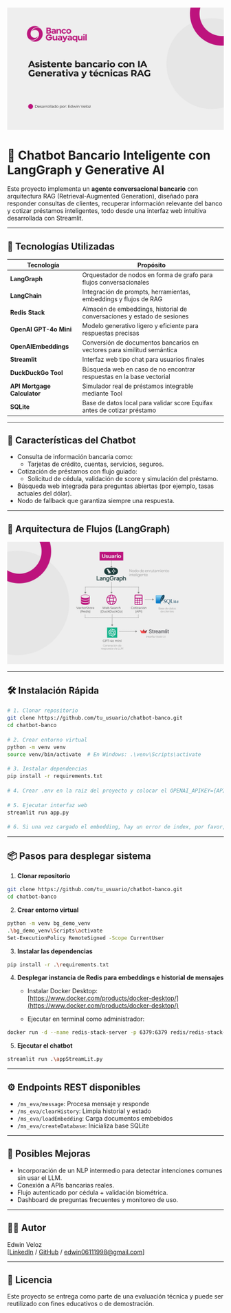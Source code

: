 ![cover](/images/cover.jpg)

# 💬 Chatbot Bancario Inteligente con LangGraph y Generative AI

Este proyecto implementa un **agente conversacional bancario** con arquitectura RAG (Retrieval-Augmented Generation), diseñado para responder consultas de clientes, recuperar información relevante del banco y cotizar préstamos inteligentes, todo desde una interfaz web intuitiva desarrollada con Streamlit.

---

## 🚀 Tecnologías Utilizadas

| Tecnología                    | Propósito                                                                 |
|------------------------------|--------------------------------------------------------------------------|
| **LangGraph**                | Orquestador de nodos en forma de grafo para flujos conversacionales      |
| **LangChain**                | Integración de prompts, herramientas, embeddings y flujos de RAG         |
| **Redis Stack**              | Almacén de embeddings, historial de conversaciones y estado de sesiones  |
| **OpenAI GPT-4o Mini**       | Modelo generativo ligero y eficiente para respuestas precisas            |
| **OpenAIEmbeddings**         | Conversión de documentos bancarios en vectores para similitud semántica  |
| **Streamlit**                | Interfaz web tipo chat para usuarios finales                              |
| **DuckDuckGo Tool**          | Búsqueda web en caso de no encontrar respuestas en la base vectorial     |
| **API Mortgage Calculator**  | Simulador real de préstamos integrable mediante Tool                     |
| **SQLite**                   | Base de datos local para validar score Equifax antes de cotizar préstamo |

---

## 🎯 Características del Chatbot

- Consulta de información bancaria como:
  - Tarjetas de crédito, cuentas, servicios, seguros.
- Cotización de préstamos con flujo guiado:
  - Solicitud de cédula, validación de score y simulación del préstamo.
- Búsqueda web integrada para preguntas abiertas (por ejemplo, tasas actuales del dólar).
- Nodo de fallback que garantiza siempre una respuesta.

---

## 🧠 Arquitectura de Flujos (LangGraph)

![diagrama](/images/diagrama.jpg)

---

## 🛠 Instalación Rápida

```bash
# 1. Clonar repositorio
git clone https://github.com/tu_usuario/chatbot-banco.git
cd chatbot-banco

# 2. Crear entorno virtual
python -m venv venv
source venv/bin/activate  # En Windows: .\venv\Scripts\activate

# 3. Instalar dependencias
pip install -r requirements.txt

# 4. Crear .env en la raiz del proyecto y colocar el OPENAI_APIKEY={APIKEY}, por favor, solicitar la API

# 5. Ejecutar interfaz web
streamlit run app.py

# 6. Si una vez cargado el embedding, hay un error de index, por favor, volver a correr el proyecto con el paso 5.
```

---

## 📦 Pasos para desplegar sistema

1. **Clonar repositorio**

```bash
git clone https://github.com/tu_usuario/chatbot-banco.git
cd chatbot-banco
```

2. **Crear entorno virtual**

```bash
python -m venv bg_demo_venv
.\bg_demo_venv\Scripts\activate
Set-ExecutionPolicy RemoteSigned -Scope CurrentUser
```

3. **Instalar las dependencias**

```bash
pip install -r .\requirements.txt
```

4. **Desplegar instancia de Redis para embeddings e historial de mensajes**

   - Instalar Docker Desktop:  
     [https://www.docker.com/products/docker-desktop/](https://www.docker.com/products/docker-desktop/)

   - Ejecutar en terminal como administrador:

```bash
docker run -d --name redis-stack-server -p 6379:6379 redis/redis-stack-server:latest
```

5. **Ejecutar el chatbot**

```bash
streamlit run .\appStreamLit.py
```

---

## ⚙️ Endpoints REST disponibles

- `/ms_eva/message`: Procesa mensaje y responde  
- `/ms_eva/clearHistory`: Limpia historial y estado  
- `/ms_eva/loadEmbedding`: Carga documentos embebidos  
- `/ms_eva/createDatabase`: Inicializa base SQLite  

---

## 🔮 Posibles Mejoras

- Incorporación de un NLP intermedio para detectar intenciones comunes sin usar el LLM.  
- Conexión a APIs bancarias reales.  
- Flujo autenticado por cédula + validación biométrica.  
- Dashboard de preguntas frecuentes y monitoreo de uso.  

---

## 👨‍💻 Autor

Edwin Veloz  
[[LinkedIn](https://www.linkedin.com/in/edwin-veloz-2153a9137/) / [GitHub](https://github.com/edwin06111998) / edwin06111998@gmail.com]

---

## 📄 Licencia

Este proyecto se entrega como parte de una evaluación técnica y puede ser reutilizado con fines educativos o de demostración.